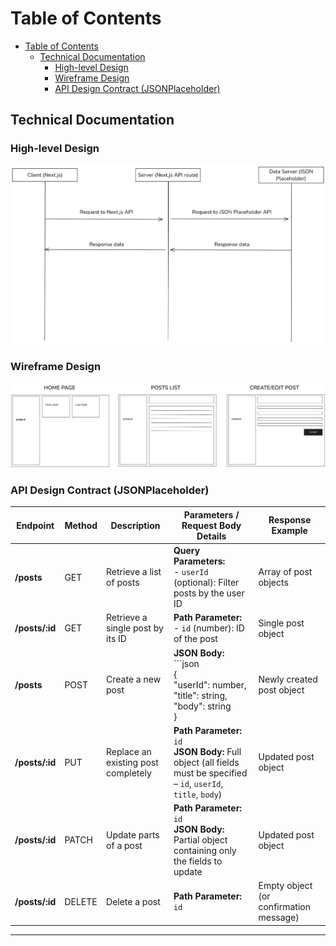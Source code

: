 

# Table of Contents

- [Table of Contents](#table-of-contents)
  - [Technical Documentation](#technical-documentation)
    - [High-level Design](#high-level-design)
    - [Wireframe Design](#wireframe-design)
    - [API Design Contract (JSONPlaceholder)](#api-design-contract-jsonplaceholder)


## Technical Documentation


### High-level Design

![alt text](images/high-level-design.png)


###  Wireframe Design

![alt text](images/ui-wireframe.png)




### API Design Contract (JSONPlaceholder)


| Endpoint       | Method | Description                         | Parameters / Request Body Details                                                                                         | Response Example                       |
| -------------- | ------ | ----------------------------------- | ------------------------------------------------------------------------------------------------------------------------- | -------------------------------------- |
| **/posts**     | GET    | Retrieve a list of posts            | **Query Parameters:** <br> - `userId` (optional): Filter posts by the user ID                                             | Array of post objects                  |
| **/posts/:id** | GET    | Retrieve a single post by its ID    | **Path Parameter:** <br> - `id` (number): ID of the post                                                                  | Single post object                     |
| **/posts**     | POST   | Create a new post                   | **JSON Body:** <br> ```json<br>{<br>  "userId": number,<br>  "title": string,<br>  "body": string<br>}<br>                | Newly created post object              |
| **/posts/:id** | PUT    | Replace an existing post completely | **Path Parameter:** `id` <br> **JSON Body:** Full object (all fields must be specified – `id`, `userId`, `title`, `body`) | Updated post object                    |
| **/posts/:id** | PATCH  | Update parts of a post              | **Path Parameter:** `id` <br> **JSON Body:** Partial object containing only the fields to update                          | Updated post object                    |
| **/posts/:id** | DELETE | Delete a post                       | **Path Parameter:** `id`                                                                                                  | Empty object (or confirmation message) |

---



<!-- Endpoint	Method	Description	Parameters / Request Body Details	Response Example
/posts	GET	Retrieve a list of posts	Query Parameters:
- userId (optional): Filter posts by the user ID	Array of post objects
/posts/:id	GET	Retrieve a single post by its ID	Path Parameter:
- id (number): ID of the post	Single post object
/posts	POST	Create a new post	JSON Body:
```json
{
"userId": number,
"title": string,
"body": string
}
	Newly created post object
/posts/:id	PUT	Replace an existing post completely	Path Parameter: id
JSON Body: Full object (all fields must be specified – id, userId, title, body)	Updated post object
/posts/:id	PATCH	Update parts of a post	Path Parameter: id
JSON Body: Partial object containing only the fields to update	Updated post object
/posts/:id	DELETE	Delete a post	Path Parameter: id	Empty object (or confirmation message) -->
